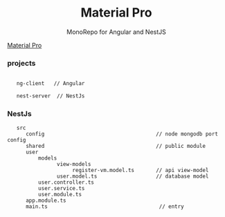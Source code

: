 <h1 align="center">Material Pro</h1>

<div align="center">

MonoRepo for Angular and NestJS

</div>

[Material Pro](https://guobin211.github.io/material-pro/)

### projects

```bash

   ng-client   // Angular

   nest-server  // NestJs

```

### NestJs

```
   src
      config                                    // node mongodb port config
      shared                                    // public module
      user
          models
                view-models
                     register-vm.model.ts       // api view-model
                user.model.ts                   // database model
          user.controller.ts
          user.service.ts
          user.module.ts
      app.module.ts
      main.ts                                    // entry
```
